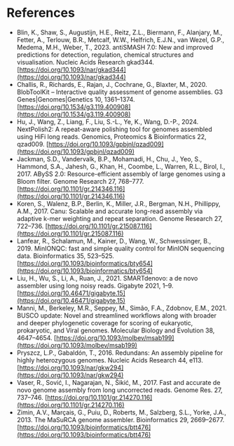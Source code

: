 # References
- Blin, K., Shaw, S., Augustijn, H.E., Reitz, Z.L., Biermann, F., Alanjary, M., Fetter, A., Terlouw, B.R., Metcalf, W.W., Helfrich, E.J.N., van Wezel, G.P., Medema, M.H., Weber, T., 2023. antiSMASH 7.0: New and improved predictions for detection, regulation, chemical structures and visualisation. Nucleic Acids Research gkad344. [https://doi.org/10.1093/nar/gkad344](https://doi.org/10.1093/nar/gkad344)
- Challis, R., Richards, E., Rajan, J., Cochrane, G., Blaxter, M., 2020. BlobToolKit – Interactive quality assessment of genome assemblies. G3 Genes|Genomes|Genetics 10, 1361–1374. [https://doi.org/10.1534/g3.119.400908](https://doi.org/10.1534/g3.119.400908)
- Hu, J., Wang, Z., Liang, F., Liu, S.-L., Ye, K., Wang, D.-P., 2024. NextPolish2: A repeat-aware polishing tool for genomes assembled using HiFi long reads. Genomics, Proteomics & Bioinformatics 22, qzad009. [https://doi.org/10.1093/gpbjnl/qzad009](https://doi.org/10.1093/gpbjnl/qzad009)
- Jackman, S.D., Vandervalk, B.P., Mohamadi, H., Chu, J., Yeo, S., Hammond, S.A., Jahesh, G., Khan, H., Coombe, L., Warren, R.L., Birol, I., 2017. ABySS 2.0: Resource-efficient assembly of large genomes using a Bloom filter. Genome Research 27, 768–777. [https://doi.org/10.1101/gr.214346.116](https://doi.org/10.1101/gr.214346.116)
- Koren, S., Walenz, B.P., Berlin, K., Miller, J.R., Bergman, N.H., Phillippy, A.M., 2017. Canu: Scalable and accurate long-read assembly via adaptive k-mer weighting and repeat separation. Genome Research 27, 722–736. [https://doi.org/10.1101/gr.215087.116](https://doi.org/10.1101/gr.215087.116)
- Lanfear, R., Schalamun, M., Kainer, D., Wang, W., Schwessinger, B., 2019. MinIONQC: fast and simple quality control for MinION sequencing data. Bioinformatics 35, 523–525. [https://doi.org/10.1093/bioinformatics/bty654](https://doi.org/10.1093/bioinformatics/bty654)
- Liu, H., Wu, S., Li, A., Ruan, J., 2021. SMARTdenovo: a de novo assembler using long noisy reads. Gigabyte 2021, 1–9. [https://doi.org/10.46471/gigabyte.15](https://doi.org/10.46471/gigabyte.15)
- Manni, M., Berkeley, M.R., Seppey, M., Simão, F.A., Zdobnov, E.M., 2021. BUSCO update: Novel and streamlined workflows along with broader and deeper phylogenetic coverage for scoring of eukaryotic, prokaryotic, and Viral genomes. Molecular Biology and Evolution 38, 4647–4654. [https://doi.org/10.1093/molbev/msab199](https://doi.org/10.1093/molbev/msab199)
- Pryszcz, L.P., Gabaldón, T., 2016. Redundans: An assembly pipeline for highly heterozygous genomes. Nucleic Acids Research 44, e113. [https://doi.org/10.1093/nar/gkw294](https://doi.org/10.1093/nar/gkw294)
- Vaser, R., Sović, I., Nagarajan, N., Šikić, M., 2017. Fast and accurate de novo genome assembly from long uncorrected reads. Genome Res. 27, 737–746. [https://doi.org/10.1101/gr.214270.116](https://doi.org/10.1101/gr.214270.116)
- Zimin, A.V., Marçais, G., Puiu, D., Roberts, M., Salzberg, S.L., Yorke, J.A., 2013. The MaSuRCA genome assembler. Bioinformatics 29, 2669–2677. [https://doi.org/10.1093/bioinformatics/btt476](https://doi.org/10.1093/bioinformatics/btt476)